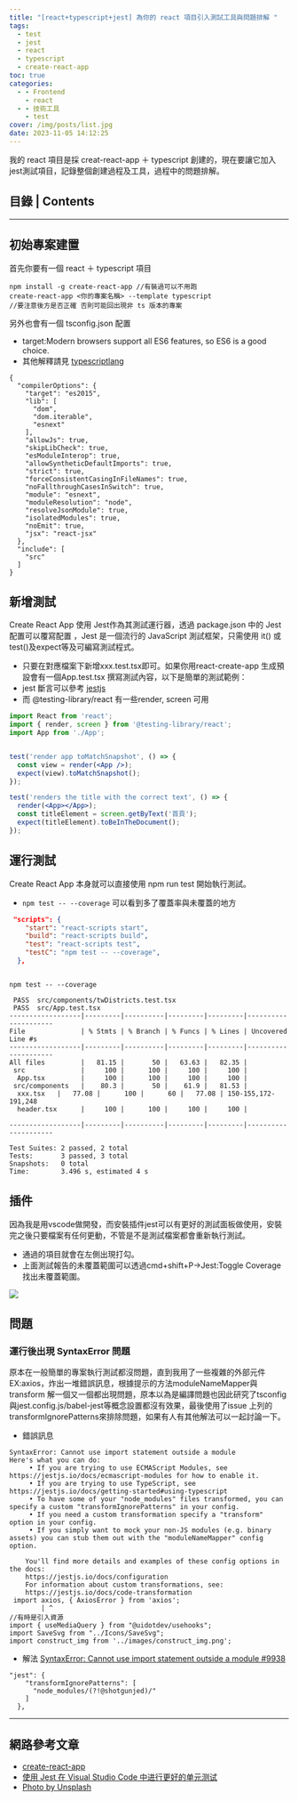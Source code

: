 ```yaml
---
title: "[react+typescript+jest] 為你的 react 項目引入測試工具與問題排解 "
tags:
  - test
  - jest
  - react
  - typescript
  - create-react-app
toc: true
categories:
  - - Frontend
    - react
  - - 技術工具
    - test
cover: /img/posts/list.jpg
date: 2023-11-05 14:12:25
---
```



<article class="message is-info"><div class="message-body">
我的 react 項目是採 creat-react-app ＋ typescript 創建的，現在要讓它加入jest測試項目，記錄整個創建過程及工具，過程中的問題排解。
</div></article>

<!--more-->
## 目錄 | Contents
<div class="my-toc">
<!-- toc -->
</div>

-----



## 初始專案建置
 首先你要有一個 react  ＋ typescript 項目
```
npm install -g create-react-app //有裝過可以不用跑
create-react-app <你的專案名稱> --template typescript
//要注意後方是否正確 否則可能回出現非 ts 版本的專案
```
另外也會有一個 tsconfig.json 配置
- target:Modern browsers support all ES6 features, so ES6 is a good choice.
- 其他解釋請見 [typescriptlang](https://www.typescriptlang.org/tsconfig#target)
```
{
  "compilerOptions": {
    "target": "es2015",
    "lib": [
      "dom",
      "dom.iterable",
      "esnext"
    ],
    "allowJs": true,
    "skipLibCheck": true,
    "esModuleInterop": true,
    "allowSyntheticDefaultImports": true,
    "strict": true,
    "forceConsistentCasingInFileNames": true,
    "noFallthroughCasesInSwitch": true,
    "module": "esnext",
    "moduleResolution": "node",
    "resolveJsonModule": true,
    "isolatedModules": true,
    "noEmit": true,
    "jsx": "react-jsx"
  },
  "include": [
    "src"
  ]
}
```


## 新增測試 
<div class="blockquote">
Create React App 使用 Jest作為其測試運行器，透過 package.json 中的 Jest 配置可以覆寫配置 ，Jest 是一個流行的 JavaScript 測試框架，只需使用 it() 或 test()及expect等及可編寫測試程式。 
</div> 

- 只要在對應檔案下新增xxx.test.tsx即可。如果你用react-create-app 生成預設會有一個App.test.tsx
撰寫測試內容，以下是簡單的測試範例：
- jest 斷言可以參考 [jestjs](https://jestjs.io/docs/expect#content) 
- 而 @testing-library/react 有一些render, screen 可用
```jsx
import React from 'react';
import { render, screen } from '@testing-library/react';
import App from './App';


test('render app toMatchSnapshot', () => {
  const view = render(<App />);
  expect(view).toMatchSnapshot();
});

test('renders the title with the correct text', () => {
  render(<App></App>);
  const titleElement = screen.getByText('首頁');
  expect(titleElement).toBeInTheDocument();
});


```


## 運行測試


Create React App 本身就可以直接使用 npm run test 開始執行測試。
- `npm test -- --coverage` 可以看到多了覆蓋率與未覆蓋的地方
```json
 "scripts": {
    "start": "react-scripts start",
    "build": "react-scripts build",
    "test": "react-scripts test",
    "testC": "npm test -- --coverage",
  },
```
```txs

npm test -- --coverage 

 PASS  src/components/twDistricts.test.tsx
 PASS  src/App.test.tsx
------------------|---------|----------|---------|---------|---------------------
File              | % Stmts | % Branch | % Funcs | % Lines | Uncovered Line #s   
------------------|---------|----------|---------|---------|---------------------
All files         |   81.15 |       50 |   63.63 |   82.35 |                     
 src              |     100 |      100 |     100 |     100 |                     
  App.tsx         |     100 |      100 |     100 |     100 |                     
 src/components   |    80.3 |       50 |    61.9 |   81.53 |                     
  xxx.tsx   |   77.08 |      100 |      60 |   77.08 | 150-155,172-191,248 
  header.tsx      |     100 |      100 |     100 |     100 |                     
             
------------------|---------|----------|---------|---------|---------------------

Test Suites: 2 passed, 2 total
Tests:       3 passed, 3 total
Snapshots:   0 total
Time:        3.496 s, estimated 4 s
```

## 插件
因為我是用vscode做開發，而安裝插件jest可以有更好的測試面板做使用，安裝完之後只要檔案有任何更動，不管是不是測試檔案都會重新執行測試。
- 通過的項目就會在左側出現打勾。
- 上面測試報告的未覆蓋範圍可以透過cmd+shift+P->Jest:Toggle Coverage 找出未覆蓋範圍。

<img src="/images/jest-vscode.png" width="ˇ300px" />


## 問題

### 運行後出現 SyntaxError 問題


<div class="blockquote">
原本在一般簡單的專案執行測試都沒問題，直到我用了一些複雜的外部元件 EX:axios，炸出一堆錯誤訊息，根據提示的方法moduleNameMapper與transform 解一個又一個都出現問題，原本以為是編譯問題也因此研究了tsconfig 與jest.config.js/babel-jest等概念設置都沒有效果，最後使用了issue 上列的transformIgnorePatterns來排除問題，如果有人有其他解法可以一起討論一下。
</div>

- 錯誤訊息
```shell
SyntaxError: Cannot use import statement outside a module
Here's what you can do:
     • If you are trying to use ECMAScript Modules, see https://jestjs.io/docs/ecmascript-modules for how to enable it.
     • If you are trying to use TypeScript, see https://jestjs.io/docs/getting-started#using-typescript
     • To have some of your "node_modules" files transformed, you can specify a custom "transformIgnorePatterns" in your config.
     • If you need a custom transformation specify a "transform" option in your config.
     • If you simply want to mock your non-JS modules (e.g. binary assets) you can stub them out with the "moduleNameMapper" config option.

    You'll find more details and examples of these config options in the docs:
    https://jestjs.io/docs/configuration
    For information about custom transformations, see:
    https://jestjs.io/docs/code-transformation
 import axios, { AxiosError } from 'axios';
        | ^
//有時是引入資源
import { useMediaQuery } from "@uidotdev/usehooks";
import SaveSvg from "../Icons/SaveSvg";
import construct_img from '../images/construct_img.png';
```
- 解法  [SyntaxError: Cannot use import statement outside a module #9938](https://github.com/facebook/create-react-app/issues/9938)

```
"jest": {
    "transformIgnorePatterns": [
      "node_modules/(?!@shotgunjed)/"
    ]
  },
```

-------------


## 網路參考文章

<div class="ref">


- [create-react-app](https://create-react-app.dev/docs/running-tests/)
- [使用 Jest 在 Visual Studio Code 中进行更好的单元测试](https://www.testwo.com/article/1789)
- [Photo by Unsplash](https://unsplash.com/photos/person-writing-bucket-list-on-book-RLw-UC03Gwc)

  
</div>
